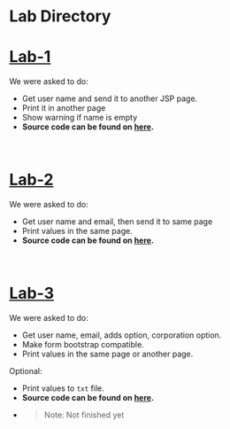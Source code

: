 # Lab Directory

# [Lab-1](Lab1/src/main/webapp/)

We were asked to do:

- Get user name and send it to another JSP page.
- Print it in another page
- Show warning if name is empty
- **Source code can be found on [here](Lab1/src/main/webapp/).**

<br>

# [Lab-2](Lab2/src/main/webapp/)

We were asked to do:

- Get user name and email, then send it to same page
- Print values in the same page.
- **Source code can be found on [here](Lab2/src/main/webapp/).**

<br>

# [Lab-3](Lab3/src/main/webapp/)

We were asked to do:

- Get user name, email, adds option, corporation option.
- Make form bootstrap compatible.
- Print values in the same page or another page.

Optional:
- Print values to `txt` file.
- **Source code can be found on [here](Lab3/src/main/webapp/).**
- > Note: Not finished yet
